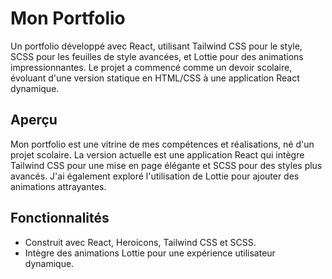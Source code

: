 # Mon Portfolio

Un portfolio développé avec React, utilisant Tailwind CSS pour le style, SCSS pour les feuilles de style avancées, et Lottie pour des animations impressionnantes. Le projet a commencé comme un devoir scolaire, évoluant d'une version statique en HTML/CSS à une application React dynamique.

## Aperçu
Mon portfolio est une vitrine de mes compétences et réalisations, né d'un projet scolaire. La version actuelle est une application React qui intègre Tailwind CSS pour une mise en page élégante et SCSS pour des styles plus avancés. J'ai également exploré l'utilisation de Lottie pour ajouter des animations attrayantes.

## Fonctionnalités
- Construit avec React, Heroicons, Tailwind CSS et SCSS.
- Intègre des animations Lottie pour une expérience utilisateur dynamique.
